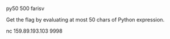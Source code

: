 py50
500
farisv

Get the flag by evaluating at most 50 chars of Python expression.

nc 159.89.193.103 9998
